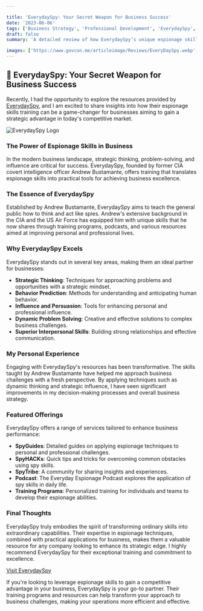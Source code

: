 ```yaml
---

title: 'EverydaySpy: Your Secret Weapon for Business Success'
date: '2023-06-06'
tags: ['Business Strategy', 'Professional Development', 'EverydaySpy', 'Review', 'Espionage Skills']
draft: false
summary: 'A detailed review of how EverydaySpy’s unique espionage skills can provide a strategic advantage for businesses looking to enhance their competitive edge and operational efficiency.'

images: ['https://www.govcon.me/articleimage/Reviews/EveryDaySpy.webp', 'https://www.govcon.me/articleimage/Reviews/EveryDaySpy_1_20240714_161725.webp']
---
```


## 🌟 EverydaySpy: Your Secret Weapon for Business Success

Recently, I had the opportunity to explore the resources provided by [EverydaySpy](https://everydayspy.com/homepage/), and I am excited to share insights into how their espionage skills training can be a game-changer for businesses aiming to gain a strategic advantage in today's competitive market.

![EverydaySpy Logo](https://www.govcon.me/articleimage/Reviews/EveryDaySpy_1_20240714_161725.webp)

### The Power of Espionage Skills in Business

In the modern business landscape, strategic thinking, problem-solving, and influence are critical for success. EverydaySpy, founded by former CIA covert intelligence officer Andrew Bustamante, offers training that translates espionage skills into practical tools for achieving business excellence.

### The Essence of EverydaySpy

Established by Andrew Bustamante, EverydaySpy aims to teach the general public how to think and act like spies. Andrew's extensive background in the CIA and the US Air Force has equipped him with unique skills that he now shares through training programs, podcasts, and various resources aimed at improving personal and professional lives.

### Why EverydaySpy Excels

EverydaySpy stands out in several key areas, making them an ideal partner for businesses:

- **Strategic Thinking**: Techniques for approaching problems and opportunities with a strategic mindset.
- **Behavior Prediction**: Methods for understanding and anticipating human behavior.
- **Influence and Persuasion**: Tools for enhancing personal and professional influence.
- **Dynamic Problem Solving**: Creative and effective solutions to complex business challenges.
- **Superior Interpersonal Skills**: Building strong relationships and effective communication.

### My Personal Experience

Engaging with EverydaySpy's resources has been transformative. The skills taught by Andrew Bustamante have helped me approach business challenges with a fresh perspective. By applying techniques such as dynamic thinking and strategic influence, I have seen significant improvements in my decision-making processes and overall business strategy.

### Featured Offerings

EverydaySpy offers a range of services tailored to enhance business performance:

- **SpyGuides**: Detailed guides on applying espionage techniques to personal and professional challenges.
- **SpyHACKs**: Quick tips and tricks for overcoming common obstacles using spy skills.
- **SpyTribe**: A community for sharing insights and experiences.
- **Podcast**: The Everyday Espionage Podcast explores the application of spy skills in daily life.
- **Training Programs**: Personalized training for individuals and teams to develop their espionage abilities.

### Final Thoughts

EverydaySpy truly embodies the spirit of transforming ordinary skills into extraordinary capabilities. Their expertise in espionage techniques, combined with practical applications for business, makes them a valuable resource for any company looking to enhance its strategic edge. I highly recommend EverydaySpy for their exceptional training and commitment to excellence.

[Visit EverydaySpy](https://everydayspy.com/homepage/)

If you're looking to leverage espionage skills to gain a competitive advantage in your business, EverydaySpy is your go-to partner. Their training programs and resources can help transform your approach to business challenges, making your operations more efficient and effective.

